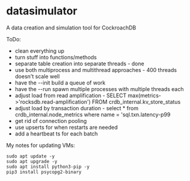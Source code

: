 # datasimulator
A data creation and simulation tool for CockroachDB

ToDo:
* clean everything up 
* turn stuff into functions/methods
* separate table creation into separate threads - done
* use both multiprocess and multithread approaches - 400 threads doesn't scale well
* have the --init build a queue of work
* have the --run spawn multiple processes with multiple threads each
* adjust load from read amplification - SELECT max(metrics->'rocksdb.read-amplification') FROM crdb_internal.kv_store_status
* adjust load by transaction duration - select * from crdb_internal.node_metrics where name = 'sql.txn.latency-p99
* get rid of connection pooling
* use upserts for when restarts are needed
* add a heartbeat ts for each batch

My notes for updating VMs:
```
sudo apt update -y
sudo apt upgrade -y
sudo apt install python3-pip -y
pip3 install psycopg2-binary
````
